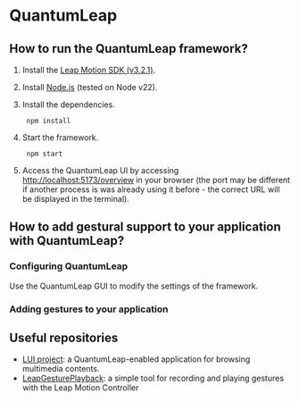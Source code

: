 # QuantumLeap
## How to run the QuantumLeap framework?
1. Install the [Leap Motion SDK (v3.2.1)](https://www.ultraleap.com/downloads/leap-controller/).
2. Install [Node.js](https://nodejs.org/en/download/) (tested on Node v22).
3. Install the dependencies.

        npm install
    
4. Start the framework.

        npm start

5. Access the QuantumLeap UI by accessing [http://localhost:5173/overview](http://localhost:5173/overview) in your browser (the port may be different if another process is was already using it before - the correct URL will be displayed in the terminal).


## How to add gestural support to your application with QuantumLeap?
### Configuring QuantumLeap
Use the QuantumLeap GUI to modify the settings of the framework. 

### Adding gestures to your application

    
## Useful repositories
* [LUI project](https://github.com/sluyters/LUI): a QuantumLeap-enabled application for browsing multimedia contents.
* [LeapGesturePlayback](https://github.com/sluyters/LeapGesturePlayback): a simple tool for recording and playing gestures with the Leap Motion Controller
